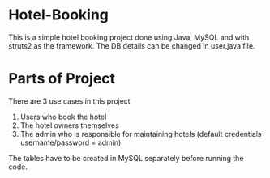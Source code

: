 # Hotel-Booking
This is a simple hotel booking project done using Java, MySQL and with struts2 as the framework. The DB details can be changed in user.java file.

# Parts of Project
There are 3 use cases in this project
  1. Users who book the hotel
  2. The hotel owners themselves
  3. The admin who is responsible for maintaining hotels (default credentials username/password = admin)

The tables have to be created in MySQL separately before running the code.
